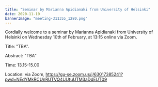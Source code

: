 ```yaml
---
title: "Seminar by Marianna Apidianaki from University of Helsinki"
date: 2020-11-10
bannerImage: "meeting-311355_1280.png"
---
```

Cordially welcome to a seminar by Marianna Apidianaki from University of Helsinki on Wednesday 10th of February, at 13:15 online via Zoom. 

Title: "TBA".

Abstract: "TBA"
 
Time: 13.15-15.00

Location: via Zoom, https://gu-se.zoom.us/j/63017385241?pwd=NEdYMkRCUnRUTVQ4UUtuUTM3aDdEUT09
